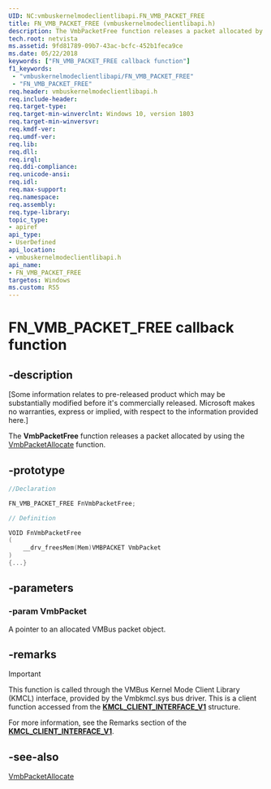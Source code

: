 ```yaml
---
UID: NC:vmbuskernelmodeclientlibapi.FN_VMB_PACKET_FREE
title: FN_VMB_PACKET_FREE (vmbuskernelmodeclientlibapi.h)
description: The VmbPacketFree function releases a packet allocated by using the VmbPacketAllocate function.
tech.root: netvista
ms.assetid: 9fd81789-09b7-43ac-bcfc-452b1feca9ce
ms.date: 05/22/2018
keywords: ["FN_VMB_PACKET_FREE callback function"]
f1_keywords:
 - "vmbuskernelmodeclientlibapi/FN_VMB_PACKET_FREE"
 - "FN_VMB_PACKET_FREE"
req.header: vmbuskernelmodeclientlibapi.h
req.include-header:
req.target-type:
req.target-min-winverclnt: Windows 10, version 1803
req.target-min-winversvr:
req.kmdf-ver:
req.umdf-ver:
req.lib:
req.dll:
req.irql: 
req.ddi-compliance:
req.unicode-ansi:
req.idl:
req.max-support:
req.namespace:
req.assembly:
req.type-library: 
topic_type: 
- apiref
api_type: 
- UserDefined
api_location: 
- vmbuskernelmodeclientlibapi.h
api_name: 
- FN_VMB_PACKET_FREE
targetos: Windows
ms.custom: RS5
---
```


# FN_VMB_PACKET_FREE callback function

## -description

<p class="CCE_Message">[Some information relates to pre-released product which may be substantially modified before it's commercially released. Microsoft makes no warranties, express or implied, with respect to the information provided here.]

The <b>VmbPacketFree</b> function releases a packet allocated by using the <a href="https://docs.microsoft.com/windows-hardware/drivers/ddi/vmbuskernelmodeclientlibapi/nf-vmbuskernelmodeclientlibapi-vmbpacketallocate">VmbPacketAllocate</a> function.

## -prototype

```cpp
//Declaration

FN_VMB_PACKET_FREE FnVmbPacketFree; 

// Definition

VOID FnVmbPacketFree 
(
	__drv_freesMem(Mem)VMBPACKET VmbPacket
)
{...}

```

## -parameters

### -param VmbPacket 

 A pointer to an allocated VMBus packet object.

## -remarks

> [!IMPORTANT]
> This function is called through the VMBus Kernel Mode Client Library (KMCL) interface, provided by the Vmbkmcl.sys bus driver. This is a client function accessed from the [**KMCL_CLIENT_INTERFACE_V1**](ns-vmbuskernelmodeclientlibapi-_kmcl_client_interface_v1.md) structure. 
>
> For more information, see the Remarks section of the [**KMCL_CLIENT_INTERFACE_V1**](ns-vmbuskernelmodeclientlibapi-_kmcl_client_interface_v1.md).

## -see-also

<a href="https://docs.microsoft.com/windows-hardware/drivers/ddi/vmbuskernelmodeclientlibapi/nf-vmbuskernelmodeclientlibapi-vmbpacketallocate">VmbPacketAllocate</a>
